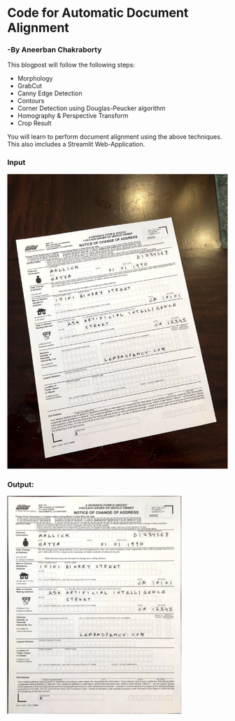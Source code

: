 # Code for Automatic Document Alignment
### -By Aneerban Chakraborty

This blogpost will follow the following steps:
* Morphology
* GrabCut
* Canny Edge Detection
* Contours
* Corner Detection using Douglas-Peucker algorithm
* Homography & Perspective Transform
* Crop Result

You will learn to perform document alignment using the above techniques. This also imcludes a Streamlit Web-Application.

### Input

<img src = 'inputs/scanned-form.jpg'>

### Output:


<img src = 'grabcutop/aligned.jpg'>

